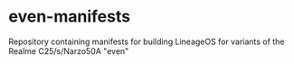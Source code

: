 # even-manifests
Repository containing manifests for building LineageOS for variants of the Realme C25/s/Narzo50A "even"
